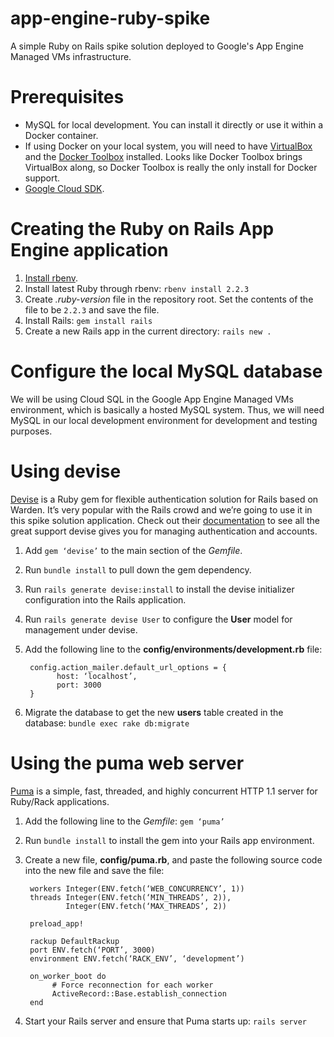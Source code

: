 # app-engine-ruby-spike
A simple Ruby on Rails spike solution deployed to Google's App Engine Managed VMs infrastructure.

# Prerequisites

- MySQL for local development.  You can install it directly or use it within a Docker container.
- If using Docker on your local system, you will need to have [VirtualBox](https://www.virtualbox.org/wiki/Downloads) and the [Docker Toolbox](https://www.docker.com/docker-toolbox) installed.  Looks like Docker Toolbox brings VirtualBox along, so Docker Toolbox is really the only install for Docker support.
- [Google Cloud SDK](https://cloud.google.com/sdk/).  

# Creating the Ruby on Rails App Engine application

1. [Install rbenv](https://github.com/sstephenson/rbenv#installation).
1. Install latest Ruby through rbenv: `rbenv install 2.2.3`
1. Create *.ruby-version* file in the repository root.  Set the contents of the file to be `2.2.3` and save the file.
1. Install Rails: `gem install rails`
1. Create a new Rails app in the current directory: `rails new .` 

# Configure the local MySQL database

We will be using Cloud SQL in the Google App Engine Managed VMs environment, which is basically a hosted MySQL system.  Thus, we will need MySQL in our local development environment for development and testing purposes.


# Using devise
[Devise](https://github.com/plataformatec/devise) is a Ruby gem for flexible authentication solution for Rails based on Warden.  It’s very popular with the Rails crowd and we’re going to use it in this spike solution application. Check out their [documentation](http://devise.plataformatec.com.br/) to see all the great support devise gives you for managing authentication and accounts.

1. Add `gem ‘devise’` to the main section of the *Gemfile*.
1. Run `bundle install` to pull down the gem dependency.
1. Run `rails generate devise:install` to install the devise initializer configuration into the Rails application.
1. Run `rails generate devise User` to configure the **User** model for management under devise.
1. Add the following line to the **config/environments/development.rb** file: 

        config.action_mailer.default_url_options = { 
              host: ‘localhost’, 
              port: 3000 
        }
1. Migrate the database to get the new **users** table created in the database: `bundle exec rake db:migrate` 
    

# Using the puma web server

[Puma](https://github.com/puma/puma) is a simple, fast, threaded, and highly concurrent HTTP 1.1 server for Ruby/Rack applications. 

1. Add the following line to the *Gemfile*: `gem ‘puma’`
1. Run `bundle install` to install the gem into your Rails app environment.
1. Create a new file, **config/puma.rb**, and paste the following source code into the new file and save the file: 

        workers Integer(ENV.fetch(‘WEB_CONCURRENCY’, 1))
        threads Integer(ENV.fetch(‘MIN_THREADS’, 2)),
                Integer(ENV.fetch(‘MAX_THREADS’, 2))

        preload_app!

        rackup DefaultRackup
        port ENV.fetch(‘PORT’, 3000)
        environment ENV.fetch(‘RACK_ENV’, ‘development’)

        on_worker_boot do
             # Force reconnection for each worker
             ActiveRecord::Base.establish_connection
        end


1. Start your Rails server and ensure that Puma starts up: `rails server`




